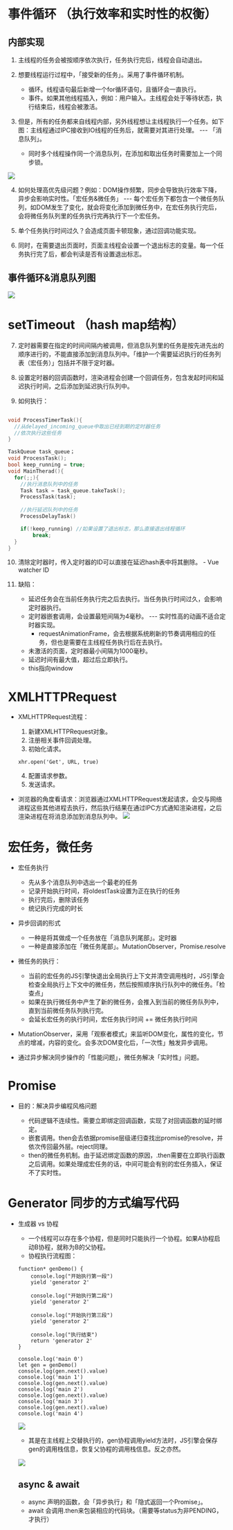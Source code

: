 # 事件循环 （执行效率和实时性的权衡）

## 内部实现
1. 主线程的任务会被按顺序依次执行，任务执行完后，线程会自动退出。

2. 想要线程运行过程中，「接受新的任务」。采用了事件循环机制。

    - 循环。线程语句最后新增一个for循环语句，且循环会一直执行。
    - 事件。如果其他线程插入，例如：用户输入。主线程会处于等待状态，执行结束后，线程会被激活。

3. 但是，所有的任务都来自线程内部，另外线程想让主线程执行一个任务。如下图：主线程通过IPC接收到IO线程的任务后，就需要对其进行处理。 --- 「消息队列」。
    - 同时多个线程操作同一个消息队列，在添加和取出任务时需要加上一个同步锁。

![](https://static001.geekbang.org/resource/image/2e/05/2eb6a8ecb7cb528da4663573d74eb305.png)

4. 如何处理高优先级问题？例如：DOM操作频繁，同步会导致执行效率下降，异步会影响实时性。「宏任务&微任务」 --- 每个宏任务下都包含一个微任务队列，如DOM发生了变化，就会将变化添加到微任务中，在宏任务执行完后，会将微任务队列里的任务执行完再执行下一个宏任务。

5. 单个任务执行时间过久？会造成页面卡顿现象，通过回调功能实现。

6. 同时，在需要退出页面时，页面主线程会设置一个退出标志的变量。每一个任务执行完了后，都会判读是否有设置退出标志。

## 事件循环&消息队列图
![](https://static001.geekbang.org/resource/image/e2/c6/e2582e980632fd2df5043f81a11461c6.png)

# setTimeout （hash map结构）

7. 定时器需要在指定的时间间隔内被调用，但消息队列里的任务是按先进先出的顺序进行的，不能直接添加到消息队列中。「维护一个需要延迟执行的任务列表（宏任务）」包括并不限于定时器。

8. 设置定时器的回调函数时，渲染进程会创建一个回调任务，包含发起时间和延迟执行时间，之后添加到延迟执行队列中。

9. 如何执行：
```C++

void ProcessTimerTask(){
  //从delayed_incoming_queue中取出已经到期的定时器任务
  //依次执行这些任务
}

TaskQueue task_queue；
void ProcessTask();
bool keep_running = true;
void MainTherad(){
  for(;;){
    //执行消息队列中的任务
    Task task = task_queue.takeTask();
    ProcessTask(task);
    
    //执行延迟队列中的任务
    ProcessDelayTask()

    if(!keep_running) //如果设置了退出标志，那么直接退出线程循环
        break;
  }
}
```

10. 清除定时器时，传入定时器的ID可以直接在延迟hash表中将其删除。 - Vue watcher ID

11. 缺陷：
    - 延迟任务会在当前任务执行完之后去执行。当任务执行时间过久，会影响定时器执行。
    - 定时器嵌套调用，会设置最短间隔为4毫秒。 --- 实时性高的动画不适合定时器实现。
      - requestAnimationFrame，会去根据系统刷新的节奏调用相应的任务，但也是需要在主线程任务执行后在去执行。
    - 未激活的页面，定时器最小间隔为1000毫秒。
    - 延迟时间有最大值，超过后立即执行。
    - this指向window

# XMLHTTPRequest

- XMLHTTPRequest流程：

  1. 新建XMLHTTPRequest对象。
  2. 注册相关事件回调处理。
  3. 初始化请求。
  ```JS
  xhr.open('Get', URL, true)
   ```
  4. 配置请求参数。
  5. 发送请求。

- 浏览器的角度看请求：浏览器通过XMLHTTPRequest发起请求，会交与网络进程这些其他进程去执行，然后执行结果在通过IPC方式通知渲染进程，之后渲染进程在将消息添加到消息队列中。
![](https://static001.geekbang.org/resource/image/29/c6/2914a052f4f249a52077692a22ee5cc6.png)

# 宏任务，微任务

- 宏任务执行

  - 先从多个消息队列中选出一个最老的任务
  - 记录开始执行时间，将oldestTask设置为正在执行的任务
  - 执行完后，删除该任务
  - 统记执行完成的时长

- 异步回调的形式
  - 一种是将其做成一个任务放在「消息队列尾部」。定时器
  - 一种是直接添加在「微任务尾部」。MutationObserver，Promise.resolve

- 微任务的执行：
  - 当前的宏任务的JS引擎快退出全局执行上下文并清空调用栈时，JS引擎会检查全局执行上下文中的微任务，然后按照顺序执行队列中的微任务。「检查点」
  - 如果在执行微任务中产生了新的微任务，会推入到当前的微任务队列中，直到当前微任务队列执行完。
  - 会延长宏任务的执行时间，宏任务执行时间 += 微任务执行时间

- MutationObserver，采用「观察者模式」来监听DOM变化，属性的变化，节点的增减，内容的变化。会多次DOM变化后，「一次性」触发异步调用。

- 通过异步解决同步操作的「性能问题」，微任务解决「实时性」问题。

# Promise

- 目的：解决异步编程风格问题

  - 代码逻辑不连续性。需要立即绑定回调函数，实现了对回调函数的延时绑定。
  - 嵌套调用。then会去依据promise层级递归查找出promise的resolve，并依次传回最外层。reject同理。
  - then的微任务机制。由于延迟绑定函数的原因，.then需要在立即执行函数之后调用。如果处理成宏任务的话，中间可能会有别的宏任务插入，保证不了实时性。

# Generator 同步的方式编写代码

- 生成器 vs 协程

  - 一个线程可以存在多个协程，但是同时只能执行一个协程。如果A协程启动B协程，就称为B的父协程。
  - 协程执行流程图：
  ```JS
  function* genDemo() {
      console.log("开始执行第一段")
      yield 'generator 2'

      console.log("开始执行第二段")
      yield 'generator 2'

      console.log("开始执行第三段")
      yield 'generator 2'

      console.log("执行结束")
      return 'generator 2'
  }

  console.log('main 0')
  let gen = genDemo()
  console.log(gen.next().value)
  console.log('main 1')
  console.log(gen.next().value)
  console.log('main 2')
  console.log(gen.next().value)
  console.log('main 3')
  console.log(gen.next().value)
  console.log('main 4')
  ```
  ![](https://static001.geekbang.org/resource/image/5e/37/5ef98bd693bcd5645e83418b0856e437.png)

  - 其是在主线程上交替执行的，gen协程调用yield方法时，JS引擎会保存gen的调用栈信息，恢复父协程的调用栈信息。反之亦然。

  ![](https://static001.geekbang.org/resource/image/92/40/925f4a9a1c85374352ee93c5e3c41440.png)

  ## async & await

  - async 声明的函数，会「异步执行」和「隐式返回一个Promise」。
  - await 会调用.then来包装相应的代码块。（需要等status为非PENDING，才执行）